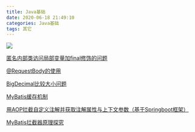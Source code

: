```yaml
---
title: Java基础
date: 2020-06-18 21:49:10
categories: Java基础
tags: 其它
---
```


![](https://oss.forestyoung.top/wind-turbine-5163993_1920.jpg)

<!--more-->

[匿名内部类访问局部变量加final修饰的问题](<https://blog.csdn.net/jiao_zg/article/details/78911469>)

[@RequestBody的使用](https://blog.csdn.net/justry_deng/article/details/80972817)

[BigDecimal比较大小问题](<https://blog.csdn.net/shadow_zed/article/details/73478298>)

[MyBatis缓存机制](https://tech.meituan.com/2018/01/19/mybatis-cache.html)

[用AOP拦截自定义注解并获取注解属性与上下文参数（基于Springboot框架）](https://www.cnblogs.com/keeya/p/9952700.html)

[MyBatis拦截器原理探究](https://www.cnblogs.com/fangjian0423/p/mybatis-interceptor.html)